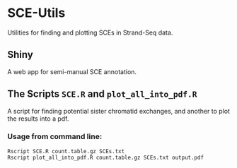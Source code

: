 # SCE-Utils
Utilities for finding and plotting SCEs in Strand-Seq data.

## Shiny
A web app for semi-manual SCE annotation.

## The Scripts `SCE.R` and `plot_all_into_pdf.R`
A script for finding potential sister chromatid exchanges, and another to plot the results into a pdf.

### Usage from command line:
```
Rscript SCE.R count.table.gz SCEs.txt
Rscript plot_all_into_pdf.R count.table.gz SCEs.txt output.pdf
```
